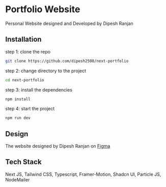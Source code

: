 # Portfolio Website

Personal Website designed and Developed by Dipesh Ranjan

## Installation

step 1: clone the repo
```bash
git clone https://github.com/dipesh2508/next-portfolio
```

step 2: change directory to the project
```bash
cd next-portfolio
```

step 3: install the dependencies
```bash
npm install
```

step 4: start the project
```bash
npm run dev
```

## Design
The website designed by Dipesh Ranjan on [Figma](https://www.figma.com/file/9tsvmFeNLRbbMvHu34y0Rq/Personal-Portfolio?type=design&node-id=17%3A49&mode=design&t=L1rhisLr7GiphUpv-1)


## Tech Stack

Next JS, Tailwind CSS, Typescript, Framer-Motion, Shadcn UI, Particle JS, NodeMailer

